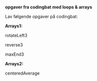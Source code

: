 **opgaver fra codingbat med loops \& arrays**

Lav følgende opgaver på codingbat:

**Arrays1:**

rotateLeft3

reverse3

maxEnd3

**Arrays2:**

centeredAverage